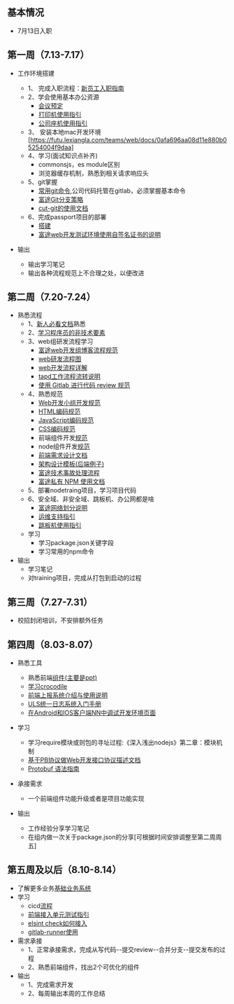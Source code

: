 ## 基本情况

- 7月13日入职

## 第一周（7.13-7.17）

- 工作环境搭建
	- 1、 完成入职流程：[新员工入职指南 ](https://futu.lexiangla.com/docs/fd4a064a677b11e7a0be5254009d059e?company_from=futu)
	- 2、学会使用基本办公资源
		- [会议预定](https://futu.lexiangla.com/docs/de59ebac739f11e885ac5254004bb5ad?lxref=search-company&company_from=futu)
		- [打印机使用指引](https://futu.lexiangla.com/teams/zh/docs/b10bb7ec687e11e897b15254004bb5ad?lxref=search-company&company_from=futu)
		- [公司座机使用指引](https://futu.lexiangla.com/teams/yunwei/docs/8994422a16a311e7bdfd5254009d059e?lxref=search-company&company_from=futu)
	- 3、 安装本地mac开发环境[https://futu.lexiangla.com/teams/web/docs/0afa696aa08d11e880b05254004f9daa]
    - 4、学习(面试知识点补齐)
        - commonsjs，es module区别
        - 浏览器缓存机制，熟悉到相关请求响应头
    - 5、git掌握
        - [常用git命令](https://futu.lexiangla.com/teams/web/docs/bb7cb39223e811e7b64d5254009d059e?company_from=futu),公司代码托管在gitlab，必须掌握基本命令
        - [富途Git分支策略](https://futu.lexiangla.com/teams/web/docs/9d40a4ec23e811e7bd6b5254009d059e)
        - [cut-git的使用文档 ](https://futu.lexiangla.com/docs/cfabc3108c8611e7800d5254004b6d18?company_from=futu)
    - 6、完成passport项目的部署
        - [搭建](http://gitlab.futunn.com/web/passport-futu5-com/)
        - [富途web开发测试环境使用自签名证书的说明 ](https://futu.lexiangla.com/docs/93ca5754beb211e789cd5254009d059e?company_from=futu)

- 输出
	- 输出学习笔记
	- 输出各种流程规范上不合理之处，以便改进


## 第二周（7.20-7.24）

- 熟悉流程
    - 1、[新人必看文档](https://futu.lexiangla.com/teams/web/docs?node=d011323e8c4011e997ad0a58ac130451&type=all&company_from=futu)熟悉
    - 2、[学习程序员的非技术要素](https://futu.lexiangla.com/teams/web/docs/5a0c03568c4111e99aa10a58ac130247)
    - 3、web组研发流程学习
        - [富途web开发组博客流程规范](https://futu.lexiangla.com/teams/k100074/docs/681558681f5f11e79683525400c3c4b4?lxref=search-company&company_from=futu)
        - [web研发流程图](https://futu.lexiangla.com/teams/web/docs/6e6e7332234411e7ab925254009d059e?lxref=search-company&company_from=futu)
        - [web开发流程详解](https://futu.lexiangla.com/teams/web/docs/77a6745abf7411e78c065254004b6d18?lxref=search-company&company_from=futu)
        - [tapd工作流程流转说明](https://futu.lexiangla.com/teams/PMO/docs/ad73fef09b0011e881875254009b631d?lxref=search-company&company_from=futu)
        - [使用 Gitlab 进行代码 review 规范](https://futu.lexiangla.com/teams/web/docs/c6acb1a8ad1c11e9abef0a58ac131226?company_from=futu)
    - 4、熟悉规范
        - [Web开发小组开发规范](https://futu.lexiangla.com/teams/web/docs/cc026d8823e811e7aae45254009d059e?lxref=search-company&company_from=futu)
        - [HTML编码规范](https://futu.lexiangla.com/teams/web/docs/e819d61423e811e7a997525400c3c4b4?lxref=search-company&company_from=futu)
        - [JavaScript编码规范](https://futu.lexiangla.com/teams/web/docs/460b31e623e911e7b4a75254009d059e?lxref=search-company&company_from=futu)
        - [CSS编码规范](https://futu.lexiangla.com/teams/web/docs/1f80738823e911e7bfc35254009d059e?lxref=search-company&company_from=futu)
        - 前端组件开发[规范](http://gitlab.futunn.com/alanzhang/component2-0/tree/master)
        - node组件开发[规范](https://futu.lexiangla.com/teams/web/docs/3fa88b86355b11e78d865254009d059e?lxref=search-team&company_from=futu)
        - [前端需求设计文档](http://gitlab.futunn.com/web/webwiki/wikis/frontend-design-docs)
        - [架构设计模板(后端例子)](https://futu.lexiangla.com/teams/web/docs/adf578966aea11e7a8fc5254009d059e?company_from=futu)
        - [富途技术事故处理流程](https://www.tapd.cn/20046591/markdown_wikis/?left_tree=1#1120046591001002521)
        - [富途私有 NPM 使用文档](https://futu.lexiangla.com/teams/web/docs/7616f4f0234511e79f315254009d059e?lxref=search-company&company_from=futu)
    - 5、部署nodetraing项目，学习项目代码
    - 6、安全域、非安全域、跳板机、办公网都是啥
        - [富途网络划分说明 ](https://futu.lexiangla.com/teams/ServerOps/docs/890aa520331b11e881f75254004fae61?lxref=search-company&company_from=futu)
        - [运维支持指引](https://futu.lexiangla.com/docs/27441846b43211e9b6cf0a58ac13054c?lxref=search-company&company_from=futu)
        - [跳板机使用指引](https://futu.lexiangla.com/teams/futunn/docs/bd9095805fc211e69423525400c3c4b4?lxref=search-company&company_from=futu)
    - 学习
        - 学习package.json关键字段
        - 学习常用的npm命令
- 输出
    - 学习笔记
    - 对training项目，完成从打包到启动的过程

## 第三周（7.27-7.31）

- 校招封闭培训，不安排额外任务

## 第四周（8.03-8.07）

- 熟悉工具
    - 熟悉前端[组件(主要是ppt)](http://gitlab.futunn.com/webpackage/wiki)
    - [学习crocodile](http://gitlab.futunn.com/framework/crocodile/wikis/crocodile%E8%AF%B4%E6%98%8E%E6%96%87%E6%A1%A3)
    - [前端上报系统介绍与使用说明 ](https://futu.lexiangla.com/teams/frontend/docs/1695135c235111e7a77e5254009d059e)
    - [ULS统一日志系统入门手册](https://futu.lexiangla.com/teams/components/docs/b1b96dce5e2b11e685e9525400c3c7ff?lxref=search-company&company_from=futu)
    - [在Android和IOS客户端NN中调试开发环境页面](http://gitlab.futunn.com/web/webwiki/wikis/android-ios-link-nn)

- 学习
    - 学习require模块或则包的寻址过程:《深入浅出nodejs》第二章：模块机制
    - [基于PB协议做Web开发接口协议描述文档](https://futu.lexiangla.com/teams/web/docs/71af5402087211e9b5425254002ec14d?company_from=futu)
    - [Protobuf 语法指南](https://colobu.com/2015/01/07/Protobuf-language-guide/)
- 承接需求
    - 一个前端组件功能升级或者是项目功能实现
- 输出
    - 工作经验分享学习笔记
    - 在组内做一次关于package.json的分享[可根据时间安排调整至第二周周五]

## 第五周及以后（8.10-8.14）

- 了解更多业务[基础业务系统](http://web.gitpages.futuoa.com/wiki/business-introduction.html#common-business-system)
- 学习
    - cicd[流程](https://futu.lexiangla.com/teams/web/docs/11aef44298f711ea8be40a58ac13d6d6)
    - [前端接入单元测试指引](https://futu.lexiangla.com/teams/web/docs/68a7cd8aa08811ea98880a58ac13d3f7?company_from=futu)
    - [elsint check如何接入](https://futu.lexiangla.com/docs/b88e7a0c173411eabd840a58ac1316f5?company_from=futu)
    - [gitlab-runner使用](https://futu.lexiangla.com/teams/web/docs/2d2d6dec899111e880f6525400b865c4?company_from=futu)
- 需求承接
    - 1、正常承接需求，完成从写代码--提交review--合并分支--提交发布的过程
    - 2、熟悉前端组件，找出2个可优化的组件
- 输出
    - 1、完成需求开发
    - 2、每周输出本周的工作总结
